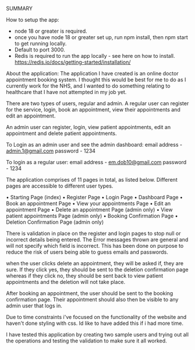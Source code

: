 SUMMARY

How to setup the app:

- node 18 or greater is required.
- once you have node 18 or greater set up, run npm install, then npm start to get running locally.
- Default to port 3000.
- Redis is required to run the app locally - see here on how to install. https://redis.io/docs/getting-started/installation/

About the application:
The application I have created is an online doctor appointment booking system. I thought this would be best for me to do as I currently work for the NHS, and I wanted to do something relating to healthcare that I have not attempted in my job yet.

There are two types of users, regular and admin. A regular user can register for the service, login, book an appointment, view their appointments and edit an appointment.

An admin user can register, login, view patient appointments, edit an appointment and delete patient appointments.

To Login as an admin user and see the admin dashboard:
email address - admin.1@gmail.com
password - 1234

To login as a regular user:
email address - em.dob10@gmail.com
password - 1234

The application comprises of 11 pages in total, as listed below. Different pages are accessible to different user types.

• Starting Page (index)
• Register Page
• Login Page
• Dashboard Page
• Book an appointment Page
• View your appointments Page
• Edit an appointment Page
• Delete an appointment Page (admin only)
• View patient appointments Page (admin only)
• Booking Confirmation Page
• Deletion Confirmation Page (admin only)

There is validation in place on the register and login pages to stop null or incorrect details being entered. The Error messages thrown are general and will not specify which field is incorrect. This has been done on purpose to reduce the risk of users being able to guess emails and passwords.

when the user clicks delete an appointment, they will be asked if, they are sure. If they click yes, they should be sent to the deletion confirmation page whereas if they click no, they should be sent back to view patient appointments and the deletion will not take place.

After booking an appointment, the user should be sent to the booking confirmation page. Their appointment should also then be visible to any admin user that logs in.

Due to time constraints i've focused on the functionality of the website and haven't done styling with css. Id like to have added this if i had more time.

I have tested this application by creating two sample users and trying out all the operations and testing the validation to make sure it all worked.
